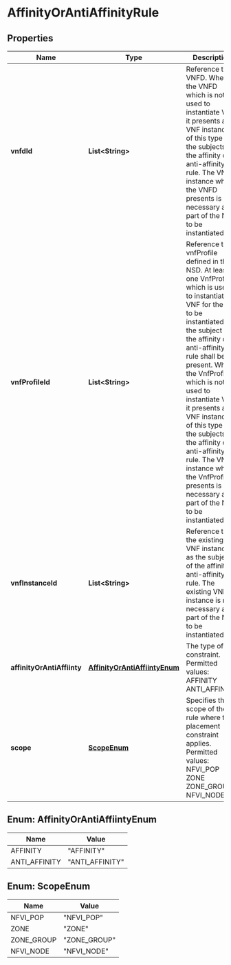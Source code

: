 
# AffinityOrAntiAffinityRule

## Properties
Name | Type | Description | Notes
------------ | ------------- | ------------- | -------------
**vnfdId** | **List&lt;String&gt;** | Reference to a VNFD. When the VNFD which is not used to instantiate VNF, it presents all VNF instances of this type as the subjects of the affinity or anti-affinity rule. The VNF instance which the VNFD presents is not necessary as a part of the NS to be instantiated.  |  [optional]
**vnfProfileId** | **List&lt;String&gt;** | Reference to a vnfProfile defined in the NSD. At least one VnfProfile which is used to instantiate VNF for the NS to be instantiated as the subject of the affinity or anti-affinity rule shall be present. When the VnfProfile which is not used to instantiate VNF, it presents all VNF instances of this type as the subjects of the affinity or anti-affinity rule. The VNF instance which the VnfProfile presents is not necessary as a part of the NS to be instantiated.  |  [optional]
**vnfInstanceId** | **List&lt;String&gt;** | Reference to the existing VNF instance as the subject of the affinity or anti-affinity rule. The existing VNF instance is not necessary as a part of the NS to be instantiated.  |  [optional]
**affinityOrAntiAffiinty** | [**AffinityOrAntiAffiintyEnum**](#AffinityOrAntiAffiintyEnum) | The type of the constraint. Permitted values: AFFINITY ANTI_AFFINITY.  | 
**scope** | [**ScopeEnum**](#ScopeEnum) | Specifies the scope of the rule where the placement constraint applies. Permitted values: NFVI_POP ZONE ZONE_GROUP NFVI_NODE.  | 


<a name="AffinityOrAntiAffiintyEnum"></a>
## Enum: AffinityOrAntiAffiintyEnum
Name | Value
---- | -----
AFFINITY | &quot;AFFINITY&quot;
ANTI_AFFINITY | &quot;ANTI_AFFINITY&quot;


<a name="ScopeEnum"></a>
## Enum: ScopeEnum
Name | Value
---- | -----
NFVI_POP | &quot;NFVI_POP&quot;
ZONE | &quot;ZONE&quot;
ZONE_GROUP | &quot;ZONE_GROUP&quot;
NFVI_NODE | &quot;NFVI_NODE&quot;



